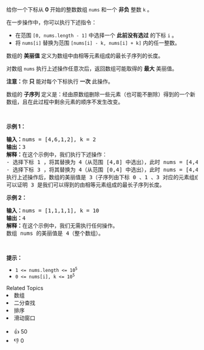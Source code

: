 <p>给你一个下标从 <strong>0</strong> 开始的整数数组 <code>nums</code> 和一个 <strong>非负</strong> 整数 <code>k</code> 。</p>

<p>在一步操作中，你可以执行下述指令：</p>

<ul> 
 <li>在范围&nbsp;<code>[0, nums.length - 1]</code> 中选择一个 <strong>此前没有选过</strong> 的下标 <code>i</code> 。</li> 
 <li>将 <code>nums[i]</code> 替换为范围 <code>[nums[i] - k, nums[i] + k]</code> 内的任一整数。</li> 
</ul>

<p>数组的 <strong>美丽值</strong> 定义为数组中由相等元素组成的最长子序列的长度。</p>

<p>对数组 <code>nums</code> 执行上述操作任意次后，返回数组可能取得的 <strong>最大</strong> 美丽值。</p>

<p><strong>注意：</strong>你 <strong>只</strong> 能对每个下标执行 <strong>一次</strong> 此操作。</p>

<p>数组的 <strong>子序列</strong> 定义是：经由原数组删除一些元素（也可能不删除）得到的一个新数组，且在此过程中剩余元素的顺序不发生改变。</p>

<p>&nbsp;</p>

<p><strong>示例 1：</strong></p>

<pre>
<strong>输入：</strong>nums = [4,6,1,2], k = 2
<strong>输出：</strong>3
<strong>解释：</strong>在这个示例中，我们执行下述操作：
- 选择下标 1 ，将其替换为 4（从范围 [4,8] 中选出），此时 nums = [4,4,1,2] 。
- 选择下标 3 ，将其替换为 4（从范围 [0,4] 中选出），此时 nums = [4,4,1,4] 。
执行上述操作后，数组的美丽值是 3（子序列由下标 0 、1 、3 对应的元素组成）。
可以证明 3 是我们可以得到的由相等元素组成的最长子序列长度。
</pre>

<p><strong>示例 2：</strong></p>

<pre>
<strong>输入：</strong>nums = [1,1,1,1], k = 10
<strong>输出：</strong>4
<strong>解释：</strong>在这个示例中，我们无需执行任何操作。
数组 nums 的美丽值是 4（整个数组）。
</pre>

<p>&nbsp;</p>

<p><strong>提示：</strong></p>

<ul> 
 <li><code>1 &lt;= nums.length &lt;= 10<sup>5</sup></code></li> 
 <li><code>0 &lt;= nums[i], k &lt;= 10<sup>5</sup></code></li> 
</ul>

<div><div>Related Topics</div><div><li>数组</li><li>二分查找</li><li>排序</li><li>滑动窗口</li></div></div><br><div><li>👍 50</li><li>👎 0</li></div>
